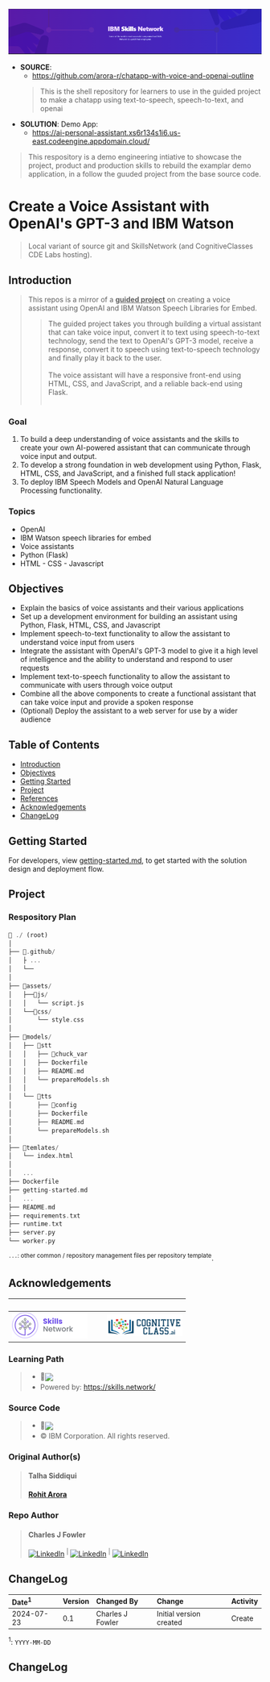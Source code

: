 ![Banner: Skills Network](./assets/img/IBM_SkillsNetwork.png)

- **SOURCE**: [![]()](https://github.com/arora-r/chatapp-with-voice-and-openai-outline)
  - https://github.com/arora-r/chatapp-with-voice-and-openai-outline
  > This is the shell repository for learners to use in the guided project to make a chatapp using text-to-speech, speech-to-text, and openai
- **SOLUTION**: Demo App: [![]()](https://ai-personal-assistant.xs6r134s1i6.us-east.codeengine.appdomain.cloud/)
  - https://ai-personal-assistant.xs6r134s1i6.us-east.codeengine.appdomain.cloud/

> This respository is a demo engineering intiative to showcase the project, product and production skills to rebuild the examplar demo application, in a follow the guuded project from the base source code.

# Create a Voice Assistant with OpenAI's GPT-3 and IBM Watson

> Local variant of source git and SkillsNetwork (and CognitiveClasses CDE Labs hosting).

## Introduction

> This repos is a mirror of a **<ins>guided project</ins>** on creating a voice assistant using OpenAI and IBM Watson Speech Libraries for Embed. 
>> The guided project takes you through building a virtual assistant that can take voice input, convert it to text using speech-to-text technology, send the text to OpenAI's GPT-3 model, receive a response, convert it to speech using text-to-speech technology and finally play it back to the user. <br><br>
>> The voice assistant will have a responsive front-end using HTML, CSS, and JavaScript, and a reliable back-end using Flask. <br><br>

### Goal

1.  To build a deep understanding of voice assistants and the skills to create your own AI-powered assistant that can communicate through voice input and output.
2.  To develop a strong foundation in web development using Python, Flask, HTML, CSS, and JavaScript, and a finished full stack application!
3.  To deploy IBM Speech Models and OpenAI Natural Language Processing functionality.

### Topics

- OpenAI
- IBM Watson speech libraries for embed
- Voice assistants
- Python (Flask)
- HTML - CSS - Javascript

## Objectives

- Explain the basics of voice assistants and their various applications
- Set up a development environment for building an assistant using Python, Flask, HTML, CSS, and Javascript
- Implement speech-to-text functionality to allow the assistant to understand voice input from users
- Integrate the assistant with OpenAI's GPT-3 model to give it a high level of intelligence and the ability to understand and respond to user requests
- Implement text-to-speech functionality to allow the assistant to communicate with users through voice output
- Combine all the above components to create a functional assistant that can take voice input and provide a spoken response
- (Optional) Deploy the assistant to a web server for use by a wider audience

## Table of Contents

- [Introduction](#introduction)
- [Objectives](#objectives)
- [Getting Started](#)
- [Project](#project)
- [References](#features)
- [Acknowledgements](#acknowledgements)
- [ChangeLog](#changelog)

## Getting Started

For developers, view [getting-started.md](getting-started.md), to get started with the solution design and deployment flow.

## Project

### Respository Plan

```rust
📂 ./ (root)
│ 
├── 📂.github/
│   ├ ... 
│   └──
│ 
├── 📂assets/
│   ├──📂js/
│   │   └── script.js 
│   └──📂css/
│       └── style.css
│ 
├── 📂models/
│   ├── 📂stt
│   │   ├── 📂chuck_var
│   │   ├── Dockerfile
│   │   ├── README.md
│   │   └── prepareModels.sh
│   │  
│   └── 📂tts
│       ├── 📂config
│       ├── Dockerfile 
│       ├── README.md
│       └── prepareModels.sh   
│ 
├── 📂temlates/
│   └── index.html
│ 
│   ...
├── Dockerfile 
├── getting-started.md
│   ...
├── README.md
├── requirements.txt
├── runtime.txt
├── server.py
└── worker.py  

```

<sup>`...`: other common / repository management files per repository template</sup>.

## Acknowledgements

| &nbsp; | &nbsp;&nbsp;&nbsp;  | &nbsp; | 
| :---   | :--- | :---   |
| ![](./assets/img/IDSN-logo_small.png) | &nbsp; |  ![](./assets/img/CognitiveClass-ai_small.png)

### Learning Path

> - 🔗<sub>[![](https://img.shields.io/badge/CognitiveClass.ai:_Learn_Path-integration--of--embeddable--ai-3c8dbc?labelColor=3c8dbc&color=181717&logo=&logoColor=white)](https://cognitiveclass.ai/learn/integration-of-embeddable-ai)</sub>
> - Powered by: https://skills.network/

### Source Code

> - 🔗<sub>[![](https://img.shields.io/badge/GitHub:_Rohit_Arora-chatapp--with--voice--and--openai--outline-181717?labelColor=181717&color=333333&logo=github&logoColor=white)](https://github.com/arora-r/chatapp-with-voice-and-openai-outline)</sub>
> - © IBM Corporation. All rights reserved.

### Original Author(s)

> #### Talha Siddiqui
> #### [Rohit Arora](https://github.com/arora-r)

### Repo Author

> #### Charles J Fowler
> [![LinkedIn](https://img.shields.io/badge/Author-Charles%20J%20Fowler-0077B5?logo=gmail&logoColor=white)](mailto:ipoetdev-github-no-reply@outlook.com "Contact CJ on GItHub email: ipoetdev-github-no-reply@outlook.com") <sup>|</sup> [![LinkedIn](https://img.shields.io/badge/Charles%20J%20Fowler-LinkedIn-0077B5?logo=linkedin&logoColor=white)](https://ie.linkedin.com/in/charlesjfowler "@CharlesJFowler @Linkedin.com") <sup>|</sup> [![LinkedIn](https://img.shields.io/badge/iPoetDev-GitHub-0077B5?logo=GitHub&logoColor=white)](https://github.com/ipoetdev "@iPoetDev @GitHub")

## ChangeLog

| Date<sup>1</sup> | Version | Changed By | Change | Activity | 
| :--- | :--- | :--- | :--- | :--- | 
| 2024-07-23  | 0.1 | Charles J Fowler  | Initial version created | Create  | 
<sup>1</sup>: `YYYY-MM-DD`

## ChangeLog